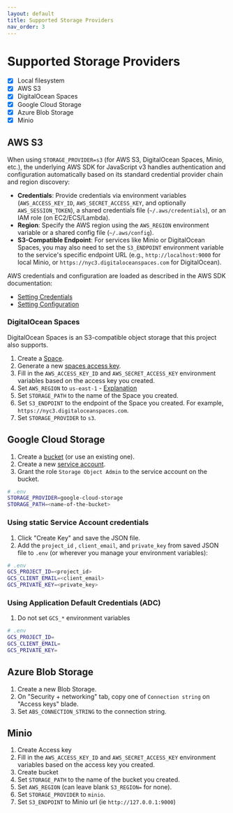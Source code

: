 ```yaml
---
layout: default
title: Supported Storage Providers
nav_order: 3
---
```


# Supported Storage Providers

- [x] Local filesystem
- [x] AWS S3
- [x] DigitalOcean Spaces
- [x] Google Cloud Storage
- [x] Azure Blob Storage
- [x] Minio

## AWS S3

When using `STORAGE_PROVIDER=s3` (for AWS S3, DigitalOcean Spaces, Minio, etc.), the underlying AWS SDK for JavaScript v3 handles authentication and configuration automatically based on its standard credential provider chain and region discovery:

*   **Credentials**: Provide credentials via environment variables (`AWS_ACCESS_KEY_ID`, `AWS_SECRET_ACCESS_KEY`, and optionally `AWS_SESSION_TOKEN`), a shared credentials file (`~/.aws/credentials`), or an IAM role (on EC2/ECS/Lambda).
*   **Region**: Specify the AWS region using the `AWS_REGION` environment variable or a shared config file (`~/.aws/config`).
*   **S3-Compatible Endpoint**: For services like Minio or DigitalOcean Spaces, you may also need to set the `S3_ENDPOINT` environment variable to the service's specific endpoint URL (e.g., `http://localhost:9000` for local Minio, or `https://nyc3.digitaloceanspaces.com` for DigitalOcean).

AWS credentials and configuration are loaded as described in the AWS SDK documentation:

- [Setting Credentials](https://docs.aws.amazon.com/sdk-for-javascript/v3/developer-guide/setting-credentials-node.html)
- [Setting Configuration](https://docs.aws.amazon.com/sdk-for-javascript/v3/developer-guide/setting-region.html)

### DigitalOcean Spaces

DigitalOcean Spaces is an S3-compatible object storage that this project also supports.

1. Create a [Space](https://cloud.digitalocean.com/spaces).
2. Generate a new [spaces access key](https://cloud.digitalocean.com/account/api/spaces).
3. Fill in the `AWS_ACCESS_KEY_ID` and `AWS_SECRET_ACCESS_KEY` environment variables based on the access key you created.
4. Set `AWS_REGION` to `us-east-1` - [Explanation](https://docs.digitalocean.com/products/spaces/how-to/use-aws-sdks/#configure-a-client)
5. Set `STORAGE_PATH` to the name of the Space you created.
6. Set `S3_ENDPOINT` to the endpoint of the Space you created. For example, `https://nyc3.digitaloceanspaces.com`.
7. Set `STORAGE_PROVIDER` to `s3`.


## Google Cloud Storage

1. Create a [bucket](https://console.cloud.google.com/storage/browser) (or use an existing one).
2. Create a new [service account](https://console.cloud.google.com/iam-admin/serviceaccounts).
3. Grant the role `Storage Object Admin` to the service account on the bucket.
  ```sh
  # .env
  STORAGE_PROVIDER=google-cloud-storage
  STORAGE_PATH=<name-of-the-bucket>
  ```
### Using static Service Account credentials

1. Click "Create Key" and save the JSON file.
1. Add the `project_id` , `client_email`, and `private_key` from saved JSON file to `.env` (or wherever you manage your environment variables):
  ```sh
  # .env
  GCS_PROJECT_ID=<project_id>
  GCS_CLIENT_EMAIL=<client_email>
  GCS_PRIVATE_KEY=<private_key>
  ```
### Using Application Default Credentials (ADC)

1. Do not set `GCS_*` environment variables
  ```sh
  # .env
  GCS_PROJECT_ID=
  GCS_CLIENT_EMAIL=
  GCS_PRIVATE_KEY=
  ```

##  Azure Blob Storage

1. Create a new Blob Storage.
2. On "Security + networking" tab, copy one of `Connection string` on "Access keys" blade.
3. Set `ABS_CONNECTION_STRING` to the connection string.

## Minio
1. Create Access key
2. Fill in the `AWS_ACCESS_KEY_ID` and `AWS_SECRET_ACCESS_KEY` environment variables based on the access key you created.
3. Create bucket
4. Set `STORAGE_PATH` to the name of the bucket you created.
5. Set `AWS_REGION` (can leave blank `S3_REGION=` for none).
6. Set `STORAGE_PROVIDER` to `minio`.
7. Set `S3_ENDPOINT` to Minio url (ie `http://127.0.0.1:9000`)
